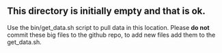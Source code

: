 ## This directory is initially empty and that is ok.

Use the bin/get_data.sh script to pull data in this location.
Please __do not__ commit these big files to the github repo, to add new files add them to the get_data.sh.
